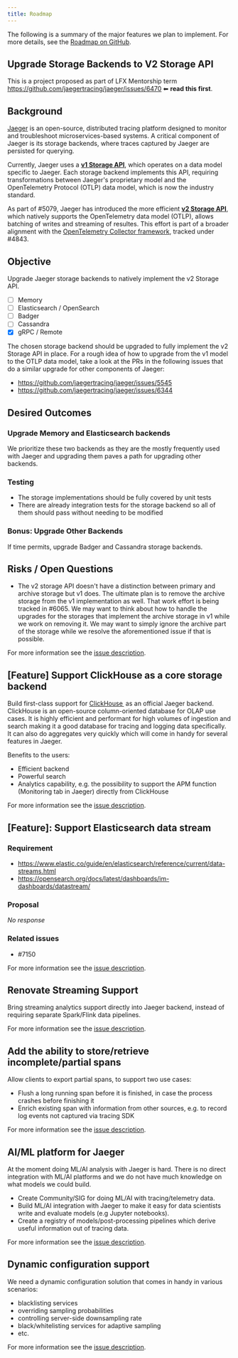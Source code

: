 ```yaml
---
title: Roadmap
---
```


The following is a summary of the major features we plan to implement.
For more details, see the [Roadmap on GitHub](https://github.com/orgs/jaegertracing/projects/4/views/1?layout=table).

## Upgrade Storage Backends to V2 Storage API

This is a project proposed as part of LFX Mentorship term https://github.com/jaegertracing/jaeger/issues/6470 ⬅ **read this first**.

## Background
[Jaeger](https://www.jaegertracing.io/) is an open-source, distributed tracing platform designed to monitor and troubleshoot microservices-based systems. A critical component of Jaeger is its storage backends, where traces captured by Jaeger are persisted for querying.

Currently, Jaeger uses a **[v1 Storage API](https://github.com/jaegertracing/jaeger/blob/main/internal/storage/v1/api/spanstore/interface.go)**, which operates on a data model specific to Jaeger. Each storage backend implements this API, requiring transformations between Jaeger's proprietary model and the OpenTelemetry Protocol (OTLP) data model, which is now the industry standard.

As part of #5079, Jaeger has introduced the more efficient **[v2 Storage API](https://github.com/jaegertracing/jaeger/tree/main/internal/storage/v2/api/tracestore)**, which natively supports the OpenTelemetry data model (OTLP), allows batching of writes and streaming of resultes. This effort is part of a broader alignment with the [OpenTelemetry Collector framework](https://github.com/open-telemetry/opentelemetry-collector), tracked under #4843.

## Objective

Upgrade Jaeger storage backends to natively implement the v2 Storage API.
- [ ] Memory
- [ ] Elasticsearch / OpenSearch
- [ ] Badger
- [ ] Cassandra
- [x] gRPC / Remote

The chosen storage backend should be upgraded to fully implement the v2 Storage API in place. For a rough idea of how to upgrade from the v1 model to the OTLP data model, take a look at the PRs in the following issues that do a similar upgrade for other components of Jaeger: 
- https://github.com/jaegertracing/jaeger/issues/5545
- https://github.com/jaegertracing/jaeger/issues/6344

## Desired Outcomes

### Upgrade Memory and Elasticsearch backends

We prioritize these two backends as they are the mostly frequently used with Jaeger and upgrading them paves a path for upgrading other backends.

### Testing
- The storage implementations should be fully covered by unit tests 
- There are already integration tests for the storage backend so all of them should pass without needing to be modified

### Bonus: Upgrade Other Backends
If time permits, upgrade Badger and Cassandra storage backends.

## Risks / Open Questions
- The v2 storage API doesn't have a distinction between primary and archive storage but v1 does. The ultimate plan is to remove the archive storage from the v1 implementation as well. That work effort is being tracked in #6065. We may want to think about how to handle the upgrades for the storages that implement the archive storage in v1 while we work on removing it. We may want to simply ignore the archive part of the storage while we resolve the aforementioned issue if that is possible. 

For more information see the [issue description](https://github.com/jaegertracing/jaeger/issues/6458).

## [Feature] Support ClickHouse as a core storage backend

Build first-class support for [ClickHouse ](https://github.com/ClickHouse/ClickHouse) as an official Jaeger backend. ClickHouse is an open-source column-oriented database for OLAP use cases. It is highly efficient and performant for high volumes of ingestion and search making it a good database for tracing and logging data specifically. It can also do aggregates very quickly which will come in handy for several features in Jaeger. 

Benefits to the users:

* Efficient backend
* Powerful search
* Analytics capability, e.g. the possibility to support the APM function (Monitoring tab in Jaeger) directly from ClickHouse

For more information see the [issue description](https://github.com/jaegertracing/jaeger/issues/5058).

## [Feature]: Support Elasticsearch data stream

### Requirement

* https://www.elastic.co/guide/en/elasticsearch/reference/current/data-streams.html
* https://opensearch.org/docs/latest/dashboards/im-dashboards/datastream/

### Proposal

_No response_

### Related issues

* #7150

For more information see the [issue description](https://github.com/jaegertracing/jaeger/issues/4708).

## Renovate Streaming Support

Bring streaming analytics support directly into Jaeger backend, instead of requiring separate Spark/Flink data pipelines.

For more information see the [issue description](https://github.com/jaegertracing/jaeger/issues/5910).

## Add the ability to store/retrieve incomplete/partial spans

Allow clients to export partial spans, to support two use cases:
  * Flush a long running span before it is finished, in case the process crashes before finishing it
  * Enrich existing span with information from other sources, e.g. to record log events not captured via tracing SDK

For more information see the [issue description](https://github.com/jaegertracing/jaeger/issues/729).

## AI/ML platform for Jaeger

At the moment doing ML/AI analysis with Jaeger is hard. There is no direct integration with ML/AI platforms and we do not have much knowledge on what models we could build.

* Create Community/SIG for doing ML/AI with tracing/telemetry data.
* Build ML/AI integration with Jaeger to make it easy for data scientists write and evaluate models (e.g Jupyter notebooks).
* Create a registry of models/post-processing pipelines which derive useful information out of tracing data.

For more information see the [issue description](https://github.com/jaegertracing/jaeger/issues/1639).

## Dynamic configuration support

We need a dynamic configuration solution that comes in handy in various scenarios:
  * blacklisting services
  * overriding sampling probabilities
  * controlling server-side downsampling rate
  * black/whitelisting services for adaptive sampling
  * etc.

For more information see the [issue description](https://github.com/jaegertracing/jaeger/issues/355).


